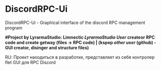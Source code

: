 # DiscordRPC-Ui
DiscordRPC-Ui - Graphical interface of the discord RPC management program

**#Project by LyrarmaStudio: Limnectic *LyrarmaStudio User* createor RPC code and create getway (files -> RPC code) | (kspep *other user* (github) - GUI creator, disinger and structure files)**

RU:
Проект находиться в разработке, представляет из себя контролер flet GUI для RPC Discord
